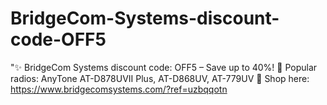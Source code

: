 # BridgeCom-Systems-discount-code-OFF5
"✨ BridgeCom Systems discount code: OFF5 – Save up to 40%! 📡 Popular radios: AnyTone AT-D878UVII Plus, AT-D868UV, AT-779UV 🛒 Shop here: https://www.bridgecomsystems.com/?ref=uzbqqotn
